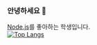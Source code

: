 ### 안녕하세요 👋
[Node.js](https://nodejs.org/en/)를 좋아하는 학생입니다.  
[![Top Langs](https://github-readme-stats.vercel.app/api/top-langs/?username=kangdongmandoo&layout=compact)](https://github.com/kangdongmandoo/github-readme-stats)
